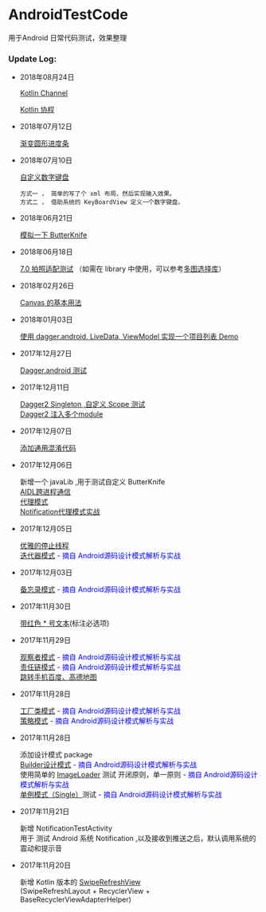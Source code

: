 # AndroidTestCode
用于Android 日常代码测试，效果整理

### Update Log:
 - 2018年08月24日

    [Kotlin Channel](https://github.com/lvfaqiang/AndroidTestCode/blob/master/app/src/main/java/com/lvfq/code/coroutines/eventbus)

    [Kotlin 协程](https://github.com/lvfaqiang/AndroidTestCode/blob/master/app/src/main/java/com/lvfq/code/coroutines)
 - 2018年07月12日

    [渐变圆形进度条](https://github.com/lvfaqiang/AndroidTestCode/blob/master/app/src/main/java/com/lvfq/code/view/ViewMainActivity.kt)
 - 2018年07月10日

    [自定义数字键盘](https://github.com/lvfaqiang/AndroidTestCode/blob/master/app/src/main/java/com/lvfq/code/payment/)
    ```
    方式一 ， 简单的写了个 xml 布局，然后实现输入效果。
    方式二 ， 借助系统的 KeyBoardView 定义一个数字键盘。
    ```
 - 2018年06月21日

    [模拟一下 ButterKnife](https://github.com/lvfaqiang/AndroidTestCode/blob/master/app/src/main/java/com/lvfq/code/butterknife/)
 - 2018年06月18日

    [7.0 拍照适配测试](https://github.com/lvfaqiang/AndroidTestCode/blob/master/app/src/main/java/com/lvfq/code/file_provider/FileProviderActivity.java)
    （如需在 library 中使用，可以参考[多图选择库](https://github.com/lvfaqiang/Multi-Image-Selector)）
 - 2018年02月26日
 
    [Canvas 的基本用法](https://github.com/lvfaqiang/AndroidTestCode/tree/master/app/src/main/java/com/lvfq/code/custom/column_1/CanvasTestView1)
 - 2018年01月03日
 
    [使用 dagger.android, LiveData, ViewModel 实现一个项目列表 Demo](https://github.com/lvfaqiang/AndroidTestCode/tree/master/app/src/main/java/com/lvfq/code/architectureComponents)
 - 2017年12月27日
 
    [Dagger.android 测试](https://github.com/lvfaqiang/AndroidTestCode/tree/master/app/src/main/java/com/lvfq/code/dagger_android)
 - 2017年12月11日
 
    [Dagger2 Singleton ,自定义 Scope 测试](https://github.com/lvfaqiang/AndroidTestCode/tree/master/app/src/main/java/com/lvfq/code/dagger2)<br/>
    [Dagger2 注入多个module](https://github.com/lvfaqiang/AndroidTestCode/tree/master/app/src/main/java/com/lvfq/code/dagger2/Dagger2Activity.java)
 - 2017年12月07日
 
    [添加通用混淆代码](https://github.com/lvfaqiang/AndroidTestCode/blob/master/app/proguard-rules.pro)
 - 2017年12月06日
    
    新增一个 javaLib ,用于测试自定义 ButterKnife <br/>
    [AIDL跨进程通信](https://github.com/lvfaqiang/AndroidTestCode/tree/master/app/src/main/java/com/lvfq/code/aidl)<br/>
    [代理模式](https://github.com/lvfaqiang/AndroidTestCode/tree/master/app/src/main/java/com/lvfq/code/proxy)<br/>
    [Notification代理模式实战](https://github.com/lvfaqiang/AndroidTestCode/tree/master/app/src/main/java/com/lvfq/code/proxy/demo)
 - 2017年12月05日
    
    [优雅的停止线程](https://github.com/lvfaqiang/AndroidTestCode/tree/master/app/src/main/java/com/lvfq/code/thread/ThreadMain.java)<br/> 
    [迭代器模式](https://github.com/lvfaqiang/AndroidTestCode/tree/master/app/src/main/java/com/lvfq/code/designpatterns/iterator) <font color="blue"> - 摘自 Android源码设计模式解析与实战</font>
 - 2017年12月03日
    
    [备忘录模式](https://github.com/lvfaqiang/AndroidTestCode/tree/master/app/src/main/java/com/lvfq/code/designpatterns/memo) <font color="blue"> - 摘自 Android源码设计模式解析与实战</font><br/>
 - 2017年11月30日
 
    [带红色 * 号文本](https://github.com/lvfaqiang/AndroidTestCode/tree/master/app/src/main/java/com/lvfq/code/view/MustTextView.kt)(标注必选项)
 - 2017年11月29日

    [观察者模式](https://github.com/lvfaqiang/AndroidTestCode/tree/master/app/src/main/java/com/lvfq/code/designpatterns/observer) <font color="blue"> - 摘自 Android源码设计模式解析与实战</font><br/>
    [责任链模式](https://github.com/lvfaqiang/AndroidTestCode/tree/master/app/src/main/java/com/lvfq/code/designpatterns/dutychain) <font color="blue"> - 摘自 Android源码设计模式解析与实战</font><br/>
    [跳转手机百度、高德地图](https://github.com/lvfaqiang/AndroidTestCode/tree/master/app/src/main/java/com/lvfq/code/map/MapActivity.kt)
 - 2017年11月28日
    
    [工厂类模式](https://github.com/lvfaqiang/AndroidTestCode/tree/master/app/src/main/java/com/lvfq/code/designpatterns/factory) <font color="blue"> - 摘自 Android源码设计模式解析与实战</font><br/>
    [策略模式](https://github.com/lvfaqiang/AndroidTestCode/tree/master/app/src/main/java/com/lvfq/code/designpatterns/strategy) <font color="blue"> - 摘自 Android源码设计模式解析与实战</font>
 - 2017年11月28日
 
    添加设计模式 package<br/>
    [Builder设计模式](https://github.com/lvfaqiang/AndroidTestCode/tree/master/app/src/main/java/com/lvfq/code/designpatterns/builder) <font color="blue"> - 摘自 Android源码设计模式解析与实战</font><br/>
    使用简单的 [ImageLoader](https://github.com/lvfaqiang/AndroidTestCode/tree/master/app/src/main/java/com/lvfq/code/designpatterns/imageload) 测试 开闭原则，单一原则 <font color="blue"> - 摘自 Android源码设计模式解析与实战</font><br/>
    [单例模式（Single）](https://github.com/lvfaqiang/AndroidTestCode/tree/master/app/src/main/java/com/lvfq/code/designpatterns/single)测试<font color="blue"> - 摘自 Android源码设计模式解析与实战</font>
 - 2017年11月21日
 
    新增 NotificationTestActivity <br/>
    用于 测试 Android 系统 Notification ,以及接收到推送之后，默认调用系统的 震动和提示音 
 - 2017年11月20日
 
    新增 Kotlin 版本的 [SwipeRefreshView](https://github.com/lvfaqiang/AndroidTestCode/tree/master/app/src/main/java/com/lvfq/code/swipe) <br/>
    (SwipeRefreshLayout + RecyclerView + BaseRecyclerViewAdapterHelper)